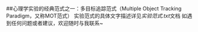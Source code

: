 ##心理学实验的经典范式之一：多目标追踪范式（Multiple Object Tracking Paradigm，又称MOT范式）
实验范式的具体文字描述详见*实验范式.txt*文档
如遇到任何问题或者建议，欢迎随时与我联系~
